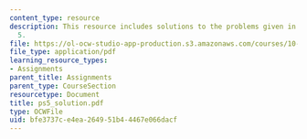 ```yaml
---
content_type: resource
description: This resource includes solutions to the problems given in problem set
  5.
file: https://ol-ocw-studio-app-production.s3.amazonaws.com/courses/10-32-separation-processes-spring-2005/bfe3737ce4ea264951b44467e066dacf_ps5_solution.pdf
file_type: application/pdf
learning_resource_types:
- Assignments
parent_title: Assignments
parent_type: CourseSection
resourcetype: Document
title: ps5_solution.pdf
type: OCWFile
uid: bfe3737c-e4ea-2649-51b4-4467e066dacf
---
```

